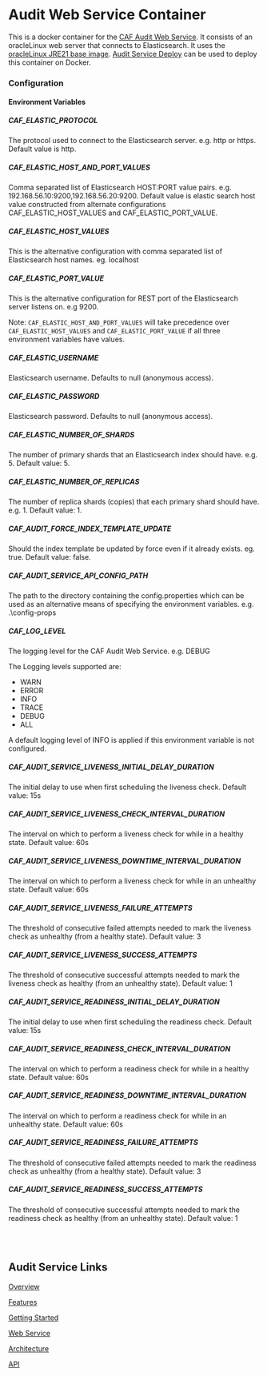 # Audit Web Service Container

This is a docker container for the [CAF Audit Web Service](https://github.com/CAFAudit/audit-service/tree/develop/caf-audit-service). It consists of an oracleLinux web server that connects to Elasticsearch. It uses the [oracleLinux JRE21 base image](https://github.com/CAFapi/oraclelinux-base-images). [Audit Service Deploy](https://github.com/CAFAudit/audit-service-deploy) can be used to deploy this container on Docker.

### Configuration

#### Environment Variables

##### CAF\_ELASTIC\_PROTOCOL
The protocol used to connect to the Elasticsearch server. e.g. http or https. Default value is http.

##### CAF\_ELASTIC\_HOST\_AND\_PORT\_VALUES
Comma separated list of Elasticsearch HOST:PORT value pairs. e.g. 192.168.56.10:9200,192.168.56.20:9200. Default value is elastic search host value constructed from alternate configurations CAF_ELASTIC_HOST_VALUES and CAF_ELASTIC_PORT_VALUE.

##### CAF\_ELASTIC\_HOST\_VALUES
This is the alternative configuration with comma separated list of Elasticsearch host names. eg. localhost

##### CAF\_ELASTIC\_PORT\_VALUE
This is the alternative configuration for REST port of the Elasticsearch server listens on. e.g 9200.

Note: `CAF_ELASTIC_HOST_AND_PORT_VALUES` will take precedence over `CAF_ELASTIC_HOST_VALUES` and `CAF_ELASTIC_PORT_VALUE` if all three environment variables have values.

##### CAF\_ELASTIC\_USERNAME
Elasticsearch username. Defaults to null (anonymous access).

##### CAF\_ELASTIC\_PASSWORD
Elasticsearch password. Defaults to null (anonymous access).

##### CAF\_ELASTIC\_NUMBER\_OF\_SHARDS
The number of primary shards that an Elasticsearch index should have. e.g. 5. Default value: 5.

##### CAF\_ELASTIC\_NUMBER\_OF\_REPLICAS
The number of replica shards (copies) that each primary shard should have. e.g. 1. Default value: 1.

##### CAF\_AUDIT\_FORCE\_INDEX\_TEMPLATE\_UPDATE 
Should the index template be updated by force even if it already exists. eg. true. Default value: false.

##### CAF\_AUDIT\_SERVICE\_API\_CONFIG\_PATH

The path to the directory containing the config.properties which can be used as an alternative means of specifying the environment variables. e.g. .\config-props

##### CAF\_LOG\_LEVEL

The logging level for the CAF Audit Web Service. e.g. DEBUG

The Logging levels supported are:

* WARN
* ERROR
* INFO
* TRACE
* DEBUG
* ALL

A default logging level of INFO is applied if this environment variable is not configured.

##### CAF\_AUDIT\_SERVICE\_LIVENESS\_INITIAL\_DELAY\_DURATION
The initial delay to use when first scheduling the liveness check. Default value: 15s

##### CAF\_AUDIT\_SERVICE\_LIVENESS\_CHECK\_INTERVAL\_DURATION
The interval on which to perform a liveness check for while in a healthy state. Default value: 60s

##### CAF\_AUDIT\_SERVICE\_LIVENESS\_DOWNTIME\_INTERVAL\_DURATION
The interval on which to perform a liveness check for while in an unhealthy state. Default value: 60s

##### CAF\_AUDIT\_SERVICE\_LIVENESS\_FAILURE\_ATTEMPTS
The threshold of consecutive failed attempts needed to mark the liveness check as unhealthy (from a healthy state). Default value: 3

##### CAF\_AUDIT\_SERVICE\_LIVENESS\_SUCCESS\_ATTEMPTS
The threshold of consecutive successful attempts needed to mark the liveness check as healthy (from an unhealthy state). Default value: 1

##### CAF\_AUDIT\_SERVICE\_READINESS\_INITIAL\_DELAY\_DURATION
The initial delay to use when first scheduling the readiness check. Default value: 15s

##### CAF\_AUDIT\_SERVICE\_READINESS\_CHECK\_INTERVAL\_DURATION
The interval on which to perform a readiness check for while in a healthy state. Default value: 60s

##### CAF\_AUDIT\_SERVICE\_READINESS\_DOWNTIME\_INTERVAL\_DURATION
The interval on which to perform a readiness check for while in an unhealthy state. Default value: 60s

##### CAF\_AUDIT\_SERVICE\_READINESS\_FAILURE\_ATTEMPTS
The threshold of consecutive failed attempts needed to mark the readiness check as unhealthy (from a healthy state). Default value: 3

##### CAF\_AUDIT\_SERVICE\_READINESS\_SUCCESS\_ATTEMPTS
The threshold of consecutive successful attempts needed to mark the readiness check as healthy (from an unhealthy state). Default value: 1

<br></br>

## Audit Service Links

[Overview](https://cafaudit.github.io/audit-service/pages/en-us/overview)

[Features](https://cafaudit.github.io/audit-service/pages/en-us/Features)

[Getting Started](https://cafaudit.github.io/audit-service/pages/en-us/Getting-Started)

[Web Service](https://cafaudit.github.io/audit-service/pages/en-us/Web-Service)

[Architecture](https://cafaudit.github.io/audit-service/pages/en-us/Architecture)

[API](https://cafaudit.github.io/audit-service/pages/en-us/Client-API)

